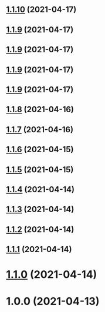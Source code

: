 ## [1.1.10](https://yymzy.github.com/yymzy/taro-ci/compare/v1.1.8...v1.1.10) (2021-04-17)

## [1.1.9](https://yymzy.github.com/yymzy/taro-ci/compare/v1.1.8...v1.1.9) (2021-04-17)

## [1.1.9](https://yymzy.github.com/yymzy/taro-ci/compare/v1.1.8...v1.1.9) (2021-04-17)

## [1.1.9](https://yymzy.github.com/yymzy/taro-ci/compare/v1.1.8...v1.1.9) (2021-04-17)

## [1.1.9](https://yymzy.github.com/yymzy/taro-ci/compare/v1.1.8...v1.1.9) (2021-04-17)

## [1.1.8](https://new.github.com/yymzy/taro-ci/compare/v1.1.7...v1.1.8) (2021-04-16)

## [1.1.7](https://new.github.com/yymzy/taro-ci/compare/v1.1.6...v1.1.7) (2021-04-16)

## [1.1.6](https://new.github.com/yymzy/taro-ci/compare/v1.1.4...v1.1.6) (2021-04-15)

## [1.1.5](https://new.github.com/yymzy/taro-ci/compare/v1.1.4...v1.1.5) (2021-04-15)

## [1.1.4](https://new.github.com/yymzy/taro-ci/compare/v1.1.3...v1.1.4) (2021-04-14)

## [1.1.3](https://new.github.com/yymzy/taro-ci/compare/v1.1.2...v1.1.3) (2021-04-14)

## [1.1.2](https://new.github.com/yymzy/taro-ci/compare/v1.1.1...v1.1.2) (2021-04-14)

## [1.1.1](https://new.github.com/yymzy/taro-ci/compare/v1.1.0...v1.1.1) (2021-04-14)

# [1.1.0](https://new.github.com/yymzy/taro-ci/compare/v1.0.0...v1.1.0) (2021-04-14)

# 1.0.0 (2021-04-13)
